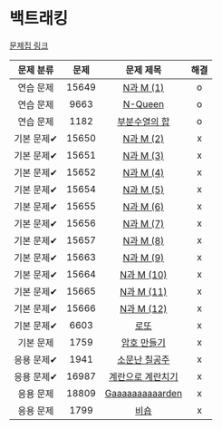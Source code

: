 # 백트래킹

[문제집 링크](https://www.acmicpc.net/workbook/view/7315)

| 문제 분류 | 문제 | 문제 제목 | 해결 |
| :--: | :--: | :--: | :--: |
| 연습 문제 | 15649 | [N과 M (1)](https://www.acmicpc.net/problem/15649) | o |
| 연습 문제 | 9663 | [N-Queen](https://www.acmicpc.net/problem/9663) | o |
| 연습 문제 | 1182 | [부분수열의 합](https://www.acmicpc.net/problem/1182) | o |
| 기본 문제✔ | 15650 | [N과 M (2)](https://www.acmicpc.net/problem/15650) | x |
| 기본 문제✔ | 15651 | [N과 M (3)](https://www.acmicpc.net/problem/15651) | x |
| 기본 문제✔ | 15652 | [N과 M (4)](https://www.acmicpc.net/problem/15652) | x |
| 기본 문제✔ | 15654 | [N과 M (5)](https://www.acmicpc.net/problem/15654) | x |
| 기본 문제✔ | 15655 | [N과 M (6)](https://www.acmicpc.net/problem/15655) | x |
| 기본 문제✔ | 15656 | [N과 M (7)](https://www.acmicpc.net/problem/15656) | x |
| 기본 문제✔ | 15657 | [N과 M (8)](https://www.acmicpc.net/problem/15657) | x |
| 기본 문제✔ | 15663 | [N과 M (9)](https://www.acmicpc.net/problem/15663) | x |
| 기본 문제✔ | 15664 | [N과 M (10)](https://www.acmicpc.net/problem/15664) | x |
| 기본 문제✔ | 15665 | [N과 M (11)](https://www.acmicpc.net/problem/15665) | x |
| 기본 문제✔ | 15666 | [N과 M (12)](https://www.acmicpc.net/problem/15666) | x |
| 기본 문제✔ | 6603 | [로또](https://www.acmicpc.net/problem/6603) | x |
| 기본 문제 | 1759 | [암호 만들기](https://www.acmicpc.net/problem/1759) | x |
| 응용 문제✔ | 1941 | [소문난 칠공주](https://www.acmicpc.net/problem/1941) | x |
| 응용 문제✔ | 16987 | [계란으로 계란치기](https://www.acmicpc.net/problem/16987) | x |
| 응용 문제 | 18809 | [Gaaaaaaaaaarden](https://www.acmicpc.net/problem/18809) | x |
| 응용 문제 | 1799 | [비숍](https://www.acmicpc.net/problem/1799) | x |
